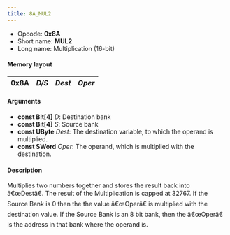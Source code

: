 ```yaml
---
title: 8A_MUL2
---
```


- Opcode: **0x8A**
- Short name: **MUL2**
- Long name: Multiplication (16-bit)

#### Memory layout

| 0x8A | *D/S* | *Dest* | *Oper* |
|------|-------|--------|--------|

#### Arguments

- **const Bit\[4\]** *D*: Destination bank
- **const Bit\[4\]** *S*: Source bank
- **const UByte** *Dest*: The destination variable, to which the operand is multiplied.
- **const SWord** *Oper*: The operand, which is multiplied with the destination.

#### Description

Multiplies two numbers together and stores the result back into â€œDestâ€. The result of the Multiplication is capped at 32767. If the Source Bank is 0 then the the value â€œOperâ€ is multiplied with the destination value. If the Source Bank is an 8 bit bank, then the â€œOperâ€ is the address in that bank where the operand is.

